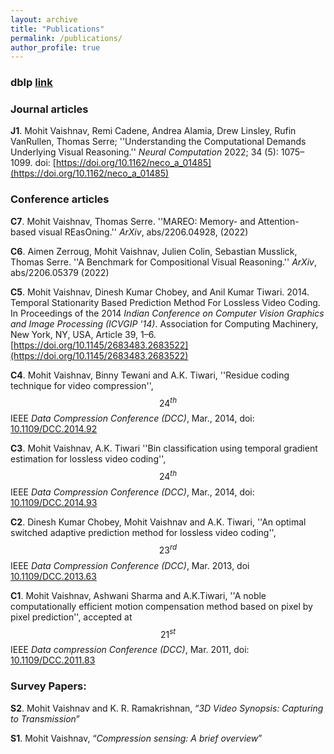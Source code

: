 ```yaml
---
layout: archive
title: "Publications"
permalink: /publications/
author_profile: true
---
```


### dblp [link](https://dblp.uni-trier.de/pers/hd/v/Vaishnav:Mohit)

### Journal articles

**J1**.    Mohit Vaishnav, Remi Cadene, Andrea Alamia, Drew Linsley, Rufin VanRullen, Thomas Serre; ''Understanding the Computational Demands Underlying Visual Reasoning.'' *Neural Computation* 2022; 34 (5): 1075–1099. doi: [https://doi.org/10.1162/neco_a_01485](https://doi.org/10.1162/neco_a_01485)


### Conference articles


**C7**.    Mohit Vaishnav, Thomas Serre. ''MAREO: Memory- and Attention- based visual REasOning.'' *ArXiv*, abs/2206.04928, (2022)

**C6**.    Aimen Zerroug, Mohit Vaishnav, Julien Colin, Sebastian Musslick, Thomas Serre. ''A Benchmark for Compositional Visual Reasoning.'' *ArXiv*, abs/2206.05379 (2022)

**C5**.    Mohit Vaishnav, Dinesh Kumar Chobey, and Anil Kumar Tiwari. 2014. Temporal Stationarity Based Prediction Method For Lossless Video Coding. In Proceedings of the 2014 *Indian Conference on Computer Vision Graphics and Image Processing (ICVGIP '14)*. Association for Computing Machinery, New York, NY, USA, Article 39, 1–6. [https://doi.org/10.1145/2683483.2683522](https://doi.org/10.1145/2683483.2683522)

**C4**.    Mohit Vaishnav, Binny Tewani and A.K. Tiwari, ''Residue coding technique for video compression'', $$24^{th}$$ 	IEEE *Data Compression Conference (DCC)*, Mar., 2014, doi: [10.1109/DCC.2014.92](10.1109/DCC.2014.92)

**C3**.    Mohit  Vaishnav, A.K. Tiwari ''Bin 	classification using temporal gradient estimation for lossless 	video coding'', 	$$24^{th}$$ 	 IEEE *Data Compression Conference (DCC)*, Mar., 2014, doi: [10.1109/DCC.2014.93](10.1109/DCC.2014.93)

**C2**.    Dinesh Kumar Chobey, Mohit Vaishnav and A.K. Tiwari, ''An 	optimal switched adaptive prediction method for lossless video 	coding'', 	$$23^{rd}$$ IEEE *Data Compression Conference (DCC)*,  Mar. 2013, doi [10.1109/DCC.2013.63](10.1109/DCC.2013.63)

**C1**.    Mohit  Vaishnav, Ashwani Sharma and A.K.Tiwari, ''A noble computationally efficient motion compensation method based on pixel by pixel prediction'', accepted at $$21^{st}$$ IEEE *Data compression Conference (DCC)*, Mar. 2011, doi: [10.1109/DCC.2011.83](10.1109/DCC.2011.83)


### Survey Papers:

**S2**.    Mohit Vaishnav and K. R. Ramakrishnan, “*3D Video Synopsis: Capturing to Transmission*”

**S1**.    Mohit Vaishnav, “*Compression sensing: A brief overview*” 
